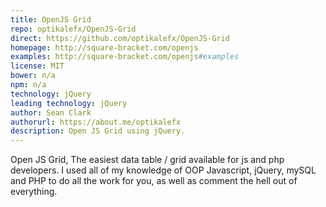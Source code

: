 ```yaml
---
title: OpenJS Grid
repo: optikalefx/OpenJS-Grid
direct: https://github.com/optikalefx/OpenJS-Grid
homepage: http://square-bracket.com/openjs
examples: http://square-bracket.com/openjs#examples
license: MIT
bower: n/a
npm: n/a
technology: jQuery
leading technology: jQuery
author: Sean Clark
authorurl: https://about.me/optikalefx
description: Open JS Grid using jQuery.
---
```


Open JS Grid, The easiest data table / grid available for js and php developers. I used all of my knowledge of OOP Javascript, jQuery, mySQL and PHP to do all the work for you, as well as comment the hell out of everything.
